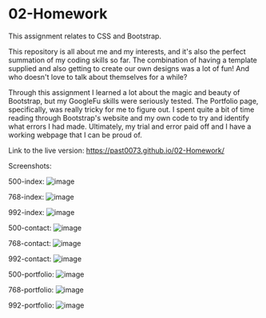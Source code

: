 # 02-Homework
This assignment relates to CSS and Bootstrap.

This repository is all about me and my interests, and it's also the perfect summation of my coding skills so far. The combination of having a template supplied and also getting to create our own designs was a lot of fun! And who doesn't love to talk about themselves for a while? 

Through this assignment I learned a lot about the magic and beauty of Bootstrap, but my GoogleFu skills were seriously tested. The Portfolio page, specifically, was really tricky for me to figure out. I spent quite a bit of time reading through Bootstrap's website and my own code to try and identify what errors I had made. Ultimately, my trial and error paid off and I have a working webpage that I can be proud of.

Link to the live version: https://past0073.github.io/02-Homework/

Screenshots:

500-index: ![image](https://user-images.githubusercontent.com/74335621/102700773-19882a80-4216-11eb-8efa-e8dd15ac2323.png)

768-index: ![image](https://user-images.githubusercontent.com/74335621/102700819-65d36a80-4216-11eb-9aee-7854dbfd0da1.png)

992-index: ![image](https://user-images.githubusercontent.com/74335621/102700833-83a0cf80-4216-11eb-8fd9-b63189010d79.png)

500-contact: ![image](https://user-images.githubusercontent.com/74335621/102700900-22c5c700-4217-11eb-94db-8a2b92531cc3.png)

768-contact: ![image](https://user-images.githubusercontent.com/74335621/102700887-09247f80-4217-11eb-9a92-2d070120d7e5.png)

992-contact: ![image](https://user-images.githubusercontent.com/74335621/102700854-b0ed7d80-4216-11eb-8e33-02ee10901108.png)

500-portfolio: ![image](https://user-images.githubusercontent.com/74335621/102700912-3a04b480-4217-11eb-975e-b63452a8b19c.png)

768-portfolio: ![image](https://user-images.githubusercontent.com/74335621/102700879-f447ec00-4216-11eb-9ca7-422e883e4810.png)

992-portfolio: ![image](https://user-images.githubusercontent.com/74335621/102700863-c8c50180-4216-11eb-87ad-876d7ddc0635.png)